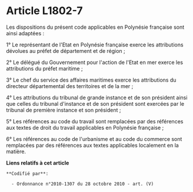 # Article L1802-7

Les dispositions du présent code applicables en Polynésie française sont ainsi adaptées :

1° Le représentant de l'Etat en Polynésie française exerce les attributions dévolues au préfet de département et de région ;

2° Le délégué du Gouvernement pour l'action de l'Etat en mer exerce les attributions du préfet maritime ;

3° Le chef du service des affaires maritimes exerce les attributions du directeur départemental des territoires et de la
mer ;

4° Les attributions du tribunal de grande instance et de son président ainsi que celles du tribunal d'instance et de son
président sont exercées par le tribunal de première instance et son président ;

5° Les références au code du travail sont remplacées par des références aux textes de droit du travail applicables en
Polynésie française ;

6° Les références au code de l'urbanisme et au code du commerce sont remplacées par des références aux textes applicables
localement en la matière.

**Liens relatifs à cet article**

	**Codifié par**:

	  - Ordonnance n°2010-1307 du 28 octobre 2010 - art. (V)
